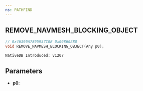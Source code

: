 ```yaml
---
ns: PATHFIND
---
```

## REMOVE_NAVMESH_BLOCKING_OBJECT

```c
// 0x46399A7895957C0E 0x098602B0
void REMOVE_NAVMESH_BLOCKING_OBJECT(Any p0);
```

```
NativeDB Introduced: v1207
```

## Parameters
* **p0**:
